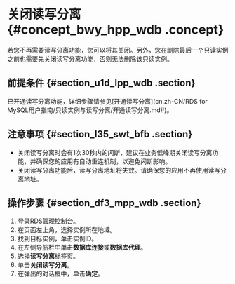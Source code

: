 # 关闭读写分离 {#concept_bwy_hpp_wdb .concept}

若您不再需要读写分离功能，您可以将其关闭。另外，您在删除最后一个只读实例之前也需要先关闭读写分离功能，否则无法删除该只读实例。

## 前提条件 {#section_u1d_lpp_wdb .section}

已开通读写分离功能，详细步骤请参见[开通读写分离](cn.zh-CN/RDS for MySQL用户指南/只读实例与读写分离/开通读写分离.md#)。

## 注意事项 {#section_l35_swt_bfb .section}

-   关闭读写分离时会有1次30秒内的闪断，建议在业务低峰期关闭读写分离功能，并确保您的应用有自动重连机制，以避免闪断影响。
-   关闭读写分离功能后，读写分离地址将失效。请确保您的应用不再使用读写分离地址。

## 操作步骤 {#section_df3_mpp_wdb .section}

1.  登录[RDS管理控制台](https://rdsnew.console.aliyun.com)。
2.  在页面左上角，选择实例所在地域。
3.  找到目标实例，单击实例ID。
4.  在左侧导航栏中单击**数据库连接**或**数据库代理**。
5.  选择**读写分离**标签页。
6.  单击**关闭读写分离**。
7.  在弹出的对话框中，单击**确定**。

